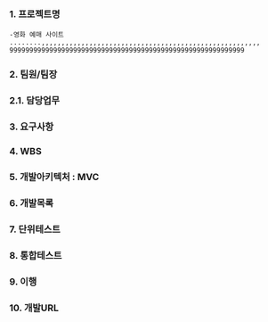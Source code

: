 ### 1. 프로젝트명
    -영화 예매 사이트 ........,,,,,,,,,,,,,,,,,,,,,,,,,,,,,,,,,,,,,,,,,,,,,,,,,,,,,,,  
    99999999999999999999999999999999999999999999999999999999999
### 2. 팀원/팀장

### 2.1. 담당업무

### 3. 요구사항

### 4. WBS

### 5. 개발아키텍처 : MVC

### 6. 개발목록

### 7. 단위테스트

### 8. 통합테스트

### 9. 이행

### 10. 개발URL

